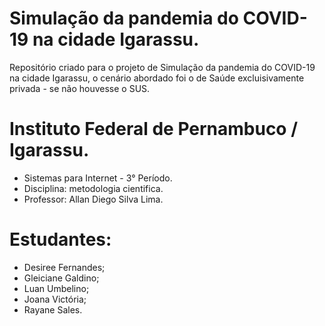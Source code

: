 # Simulação da pandemia do COVID-19 na cidade Igarassu.

Repositório criado para o projeto de Simulação da pandemia do COVID-19 na cidade Igarassu, o cenário abordado foi o de Saúde excluisivamente privada - se não houvesse o SUS.


# Instituto Federal de Pernambuco / Igarassu.
* Sistemas para Internet - 3° Período.
* Disciplina: metodologia cientifica.
* Professor: Allan Diego Silva Lima.


# Estudantes:
* Desiree Fernandes;
* Gleiciane Galdino;
* Luan Umbelino;
* Joana Victória;
* Rayane Sales.
